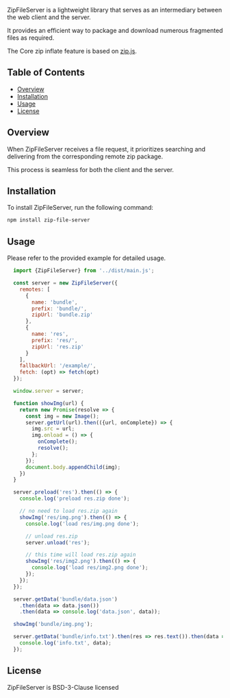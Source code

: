 
ZipFileServer is a lightweight library that serves as an intermediary between the web client and the server. 

It provides an efficient way to package and download numerous fragmented files as required.

The Core zip inflate feature is based on [zip.js](https://github.com/gildas-lormeau/zip.js).

## Table of Contents

- [Overview](#overview)
- [Installation](#installation)
- [Usage](#usage)
- [License](#license)

## Overview

When ZipFileServer receives a file request, it prioritizes searching and delivering from the corresponding remote zip package.

This process is seamless for both the client and the server.

## Installation

To install ZipFileServer, run the following command:

```bash
npm install zip-file-server
```

## Usage

Please refer to the provided example for detailed usage.

```javascript
  import {ZipFileServer} from '../dist/main.js';

  const server = new ZipFileServer({
    remotes: [
      {
        name: 'bundle',
        prefix: 'bundle/',
        zipUrl: 'bundle.zip'
      },
      {
        name: 'res',
        prefix: 'res/',
        zipUrl: 'res.zip'
      }
    ],
    fallbackUrl: '/example/',
    fetch: (opt) => fetch(opt)
  });

  window.server = server;

  function showImg(url) {
    return new Promise(resolve => {
      const img = new Image();
      server.getUrl(url).then(({url, onComplete}) => {
        img.src = url;
        img.onload = () => {
          onComplete();
          resolve();
        };
      });
      document.body.appendChild(img);
    })
  }

  server.preload('res').then(() => {
    console.log('preload res.zip done');

    // no need to load res.zip again
    showImg('res/img.png').then(() => {
      console.log('load res/img.png done');

      // unload res.zip
      server.unload('res');

      // this time will load res.zip again
      showImg('res/img2.png').then(() => {
        console.log('load res/img2.png done');
      });
    });
  });

  server.getData('bundle/data.json')
    .then(data => data.json())
    .then(data => console.log('data.json', data));

  showImg('bundle/img.png');

  server.getData('bundle/info.txt').then(res => res.text()).then(data => {
    console.log('info.txt', data);
  });
```

## License

ZipFileServer is BSD-3-Clause licensed